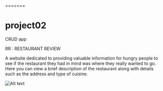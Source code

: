=======
# project02
CRUD app

RR : RESTAURANT REVIEW

A website dedicated to providing valuable information for hungry people to see if the restaurant they had in mind was where they really wanted to go. Here you can view a brief description of the restaurant along with details such as the address and type of cuisine.


![Alt text](/code/wdi/WDI_DTLA_9/projects/project_02/IMG_0748.jpg?raw=true "ERD")


